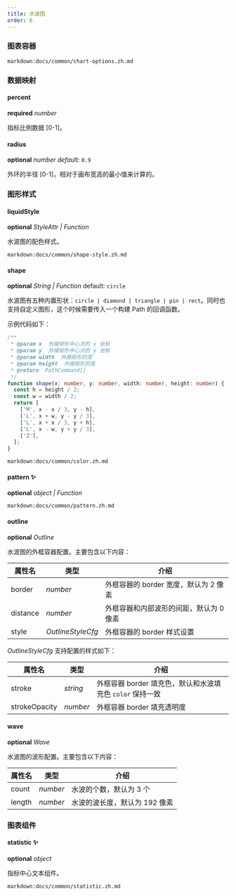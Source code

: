 ```yaml
---
title: 水波图
order: 6
---
```


### 图表容器

`markdown:docs/common/chart-options.zh.md`

### 数据映射

#### percent

<description>**required** _number_</description>

指标比例数据 [0-1]。

#### radius

<description>**optional** _number_ _default:_ `0.9`</description>

外环的半径 [0-1]，相对于画布宽高的最小值来计算的。

### 图形样式

#### liquidStyle

<description>**optional** _StyleAttr | Function_</description>

水波图的配色样式。

`markdown:docs/common/shape-style.zh.md`

#### shape

<description>**optional** _String | Function_ default: `circle`</description>

水波图有五种内置形状：`circle | diamond | triangle | pin | rect`。同时也支持自定义图形，这个时候需要传入一个构建 Path 的回调函数。

示例代码如下：

```ts
/**
 * @param x  外接矩形中心点的 x 坐标
 * @param y  外接矩形中心点的 y 坐标
 * @param width  外接矩形的宽
 * @param height  外接矩形的高
 * @return  PathCommand[]
 */
function shape(x: number, y: number, width: number, height: number) {
  const h = height / 2;
  const w = width / 2;
  return [
    ['M', x - x / 3, y - h],
    ['L', x + w, y - y / 3],
    ['L', x + x / 3, y + h],
    ['L', x - w, y + y / 3],
    ['Z'],
  ];
}
```

`markdown:docs/common/color.zh.md`

#### pattern ✨

<description>**optional** _object | Function_</description>

`markdown:docs/common/pattern.zh.md`

#### outline

<description>**optional** _Outline_</description>

水波图的外框容器配置。主要包含以下内容：

| 属性名   | 类型              | 介绍                                    |
| -------- | ----------------- | --------------------------------------- |
| border   | _number_          | 外框容器的 border 宽度，默认为 2 像素   |
| distance | _number_          | 外框容器和内部波形的间距，默认为 0 像素 |
| style    | _OutlineStyleCfg_ | 外框容器的 border 样式设置              |

_*OutlineStyleCfg*_ 支持配置的样式如下：

| 属性名        | 类型     | 介绍                                                      |
| ------------- | -------- | --------------------------------------------------------- |
| stroke        | _string_ | 外框容器 border 填充色，默认和水波填充色 `color` 保持一致 |
| strokeOpacity | _number_ | 外框容器 border 填充透明度                                |

#### wave

<description>**optional** _Wave_</description>

水波图的波形配置。主要包含以下内容：

| 属性名 | 类型           | 介绍                          |
| ------ | -------------- | ----------------------------- |
| count  | _number_       | 水波的个数，默认为 3 个       |
| length | _number_ | 水波的波长度，默认为 192 像素 |

### 图表组件

#### statistic ✨

<description>**optional** _object_</description>

指标中心文本组件。

`markdown:docs/common/statistic.zh.md`
